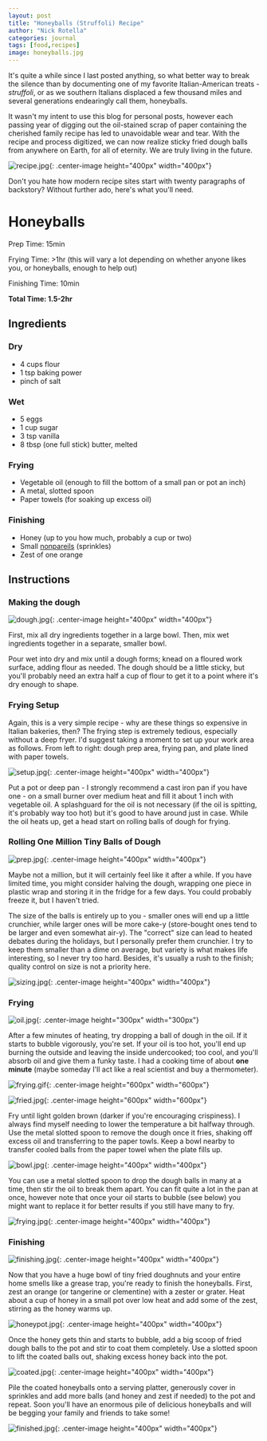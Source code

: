 ```yaml
---
layout: post
title: "Honeyballs (Struffoli) Recipe"
author: "Nick Rotella"
categories: journal
tags: [food,recipes]
image: honeyballs.jpg
---
```


It's quite a while since I last posted anything, so what better way to break the silence than by documenting one of my favorite Italian-American treats - *struffoli*, or as we southern Italians displaced a few thousand miles and several generations endearingly call them, honeyballs.

It wasn't my intent to use this blog for personal posts, however each passing year of digging out the oil-stained scrap of paper containing the cherished family recipe has led to unavoidable wear and tear.  With the recipe and process digitized, we can now realize sticky fried dough balls from anywhere on Earth, for all of eternity. We are truly living in the future.

![recipe.jpg](../assets/img/recipe.jpg "The original blueprints"){: .center-image height="400px" width="400px"}

Don't you hate how modern recipe sites start with twenty paragraphs of backstory?  Without further ado, here's what you'll need.

# Honeyballs
Prep Time: 15min

Frying Time: \>1hr (this will vary a lot depending on whether anyone likes you, or honeyballs, enough to help out)

Finishing Time: 10min

**Total Time: 1.5-2hr**

## Ingredients

### Dry
- 4 cups flour
- 1 tsp baking power
- pinch of salt

### Wet
- 5 eggs
- 1 cup sugar
- 3 tsp vanilla
- 8 tbsp (one full stick) butter, melted

### Frying
- Vegetable oil (enough to fill the bottom of a small pan or pot an inch)
- A metal, slotted spoon
- Paper towels (for soaking up excess oil)

### Finishing
- Honey (up to you how much, probably a cup or two)
- Small [nonpareils](https://en.wikipedia.org/wiki/Nonpareils) (sprinkles)
- Zest of one orange

## Instructions

### Making the dough

![dough.jpg](../assets/img/dough.jpg "Finished Dough"){: .center-image height="400px" width="400px"}

First, mix all dry ingredients together in a large bowl. Then, mix wet ingredients together in a separate, smaller bowl.

Pour wet into dry and mix until a dough forms; knead on a floured work surface, adding flour as needed.  The dough should be a little sticky, but you'll probably need an extra half a cup of flour to get it to a point where it's dry enough to shape.

### Frying Setup

Again, this is a very simple recipe - why are these things so expensive in Italian bakeries, then?  The frying step is extremely tedious, especially without a deep fryer.  I'd suggest taking a moment to set up your work area as follows.  From left to right: dough prep area, frying pan, and plate lined with paper towels.

![setup.jpg](../assets/img/setup.jpg "Frying Setup"){: .center-image height="400px" width="400px"}

Put a pot or deep pan - I strongly recommend a cast iron pan if you have one - on a small burner over medium heat and fill it about 1 inch with vegetable oil. A splashguard for the oil is not necessary (if the oil is spitting, it's probably way too hot) but it's good to have around just in case.  While the oil heats up, get a head start on rolling balls of dough for frying.

### Rolling One Million Tiny Balls of Dough

![prep.jpg](../assets/img/prep.jpg "A few rounds for frying"){: .center-image height="400px" width="400px"}

Maybe not a million, but it will certainly feel like it after a while. If you have limited time, you might consider halving the dough, wrapping one piece in plastic wrap and storing it in the fridge for a few days.  You could probably freeze it, but I haven't tried.

The size of the balls is entirely up to you - smaller ones will end up a little crunchier, while larger ones will be more cake-y (store-bought ones tend to be larger and even somewhat air-y).  The "correct" size can lead to heated debates during the holidays, but I personally prefer them crunchier.  I try to keep them smaller than a dime on average, but variety is what makes life interesting, so I never try too hard.  Besides, it's usually a rush to the finish; quality control on size is not a priority here.

![sizing.jpg](../assets/img/sizing.jpg "The Definitive Guide to Sizing Your Struffoli (And Other Essential Italian-American Concerns)"){: .center-image height="400px" width="400px"}

### Frying

![oil.jpg](../assets/img/oil.jpg "Vegetable oil at Costco is ridiculously cheap - two of these jugs for about seven dollars"){: .center-image height="300px" width="300px"}

After a few minutes of heating, try dropping a ball of dough in the oil.  If it starts to bubble vigorously, you're set.  If your oil is too hot, you'll end up burning the outside and leaving the inside undercooked; too cool, and you'll absorb oil and give them a funky taste.  I had a cooking time of about **one minute** (maybe someday I'll act like a real scientist and buy a thermometer).

![frying.gif](../assets/gif/frying.gif "Testing the waters"){: .center-image height="600px" width="600px"}

![fried.jpg](../assets/img/fried.jpg "Perfectly golden and fried"){: .center-image height="600px" width="600px"}

Fry until light golden brown (darker if you're encouraging crispiness).  I always find myself needing to lower the temperature a bit halfway through. Use the metal slotted spoon to remove the dough once it fries, shaking off excess oil and transferring to the paper towls.  Keep a bowl nearby to transfer cooled balls from the paper towel when the plate fills up.

![bowl.jpg](../assets/img/bowl.jpg "I warned you - this recipe makes a LOT of honeyballs!"){: .center-image height="400px" width="400px"}

You can use a metal slotted spoon to drop the dough balls in many at a time, then stir the oil to break them apart.  You can fit quite a lot in the pan at once, however note that once your oil starts to bubble (see below) you might want to replace it for better results if you still have many to fry.

![frying.jpg](../assets/img/frying.jpg "Frying one full pan's worth"){: .center-image height="400px" width="400px"}

### Finishing

![finishing.jpg](../assets/img/finishing.jpg "Coating in honey, sprinkles and citrus zest"){: .center-image height="400px" width="400px"}

Now that you have a huge bowl of tiny fried doughnuts and your entire home smells like a grease trap, you're ready to finish the honeyballs.  First, zest an orange (or tangerine or clementine) with a zester or grater.  Heat about a cup of honey in a small pot over low heat and add some of the zest, stirring as the honey warms up.

![honeypot.jpg](../assets/img/honeypot.jpg "It's best to heat up a bit of honey at a time, repeating multiple times to coat all the dough"){: .center-image height="400px" width="400px"}

Once the honey gets thin and starts to bubble, add a big scoop of fried dough balls to the pot and stir to coat them completely.  Use a slotted spoon to lift the coated balls out, shaking excess honey back into the pot.

![coated.jpg](../assets/img/coated.jpg "Oooh, shiny!"){: .center-image height="400px" width="400px"}

Pile the coated honeyballs onto a serving platter, generously cover in sprinkles and add more balls (and honey and zest if needed) to the pot and repeat.  Soon you'll have an enormous pile of delicious honeyballs and will be begging your family and friends to take some!

![finished.jpg](../assets/img/finished.jpg "Hard work pays off"){: .center-image height="400px" width="400px"}












